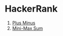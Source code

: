 # HackerRank
1. [Plus Minus](1_Month_Preparation_Kit/Plus_Minus.cpp)
2. [Mini-Max Sum](./1_Month_Preparation_Kit/Mini-Max_Sum.cpp)
